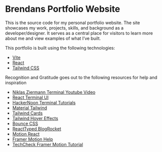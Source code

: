 # Brendans Portfolio Website
This is the source code for my personal portfolio website. The site showcases my work, projects, skills, and background as a developer/designer. It serves as a central place for visitors to learn more about me and view examples of what I’ve built.


This portfolio is built using the following technologies:
- [Vite](https://vitejs.dev/)
- [React](https://reactjs.org/)
- [Tailwind CSS](https://tailwindcss.com/)

Recognition and Gratitude goes out to the following resources for help and inspiration
- [Niklas Ziermann Terminal Youtube Video](https://www.youtube.com/watch?app=desktop&v=KCcU15nvFbI&t=0s)
- [React Terminal UI](https://github.com/jonmbake/react-terminal-ui)
- [HackerNoon Terminal Tutorials](https://hackernoon.com/creating-a-terminal-emulator-in-react)
- [Material Tailwind](https://www.material-tailwind.com/docs/react/installation)
- [Tailwind Cards](https://flowbite.com/docs/components/card/)
- [Tailwind Hover Effects](https://pagedone.io/docs/hover-effect)
- [Bounce CSS](https://ianlunn.github.io/Hover/)
- [ReactTyped BlogRocket](https://blog.logrocket.com/5-ways-implement-typing-animation-react/)
- [Motion React](https://motion.dev/docs/quick-start)
- [Framer Motion Help](https://motion.dev/docs/framer)
- [TechCheck Framer Motion Tutorial](https://www.youtube.com/watch?v=Ojk-x-uAyIE)
